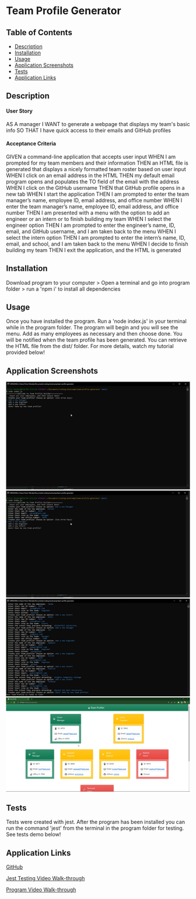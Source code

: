 # Team Profile Generator


## Table of Contents
- [Description](#Description)
- [Installation](#Installation)
- [Usage](#Usage)
- [Application Screenshots](#application-screenshots)
- [Tests](#Tests)
- [Application Links](#application-links)


## Description
#### User Story 

AS A manager
I WANT to generate a webpage that displays my team's basic info
SO THAT I have quick access to their emails and GitHub profiles


#### Acceptance Criteria

GIVEN a command-line application that accepts user input
WHEN I am prompted for my team members and their information
THEN an HTML file is generated that displays a nicely formatted team roster based on user input
WHEN I click on an email address in the HTML
THEN my default email program opens and populates the TO field of the email with the address
WHEN I click on the GitHub username
THEN that GitHub profile opens in a new tab
WHEN I start the application
THEN I am prompted to enter the team manager’s name, employee ID, email address, and office number
WHEN I enter the team manager’s name, employee ID, email address, and office number
THEN I am presented with a menu with the option to add an engineer or an intern or to finish building my team
WHEN I select the engineer option
THEN I am prompted to enter the engineer’s name, ID, email, and GitHub username, and I am taken back to the menu
WHEN I select the intern option
THEN I am prompted to enter the intern’s name, ID, email, and school, and I am taken back to the menu
WHEN I decide to finish building my team
THEN I exit the application, and the HTML is generated


## Installation
Download program to your computer > Open a terminal and go into program folder > run a 'npm i' to install all dependencies


## Usage
Once you have installed the program. Run a 'node index.js' in your terminal while in the program folder. The program will begin and you will see the menu. Add as many employees as necessary and then choose done. You will be notified when the team profile has been generated. You can retrieve the HTML file from the dist/ folder. For more details, watch my tutorial provided below! 

## Application Screenshots
![Start](./dist/assets/program-start.png)
![Input](./dist/assets/employee-added.png)
![Generated](./dist/assets/profile-ready.png)
![Sample](./dist/assets/sample-profile.png)

## Tests
Tests were created with jest. After the program has been installed you can run the command 'jest' from the terminal in the program folder for testing. See tests demo below!


## Application Links
[GitHub](https://github.com/VictorMendez96/team-profile-generator)

[Jest Testing Video Walk-through](https://drive.google.com/file/d/1bYiwVbsGFVPgoRxs1rfJYRMVNjxCpDdi/view)

[Program Video Walk-through](https://drive.google.com/file/d/1GlUPmDELzNFoMjaaNpwdIRG5cHypWRMv/view)
